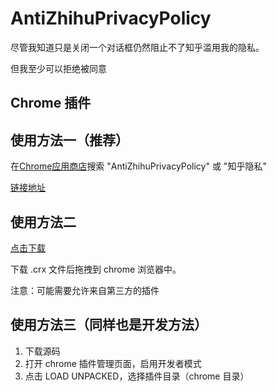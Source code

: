 # AntiZhihuPrivacyPolicy

尽管我知道只是关闭一个对话框仍然阻止不了知乎滥用我的隐私。

但我至少可以拒绝被同意

## Chrome 插件

## 使用方法一（推荐）
在[Chrome应用商店](https://chrome.google.com/webstore/detail/antizhihuprivacypolicy/ohgedepmjjdcnbnngfmmgjhdmaklpapm?hl=en-US)搜索 "AntiZhihuPrivacyPolicy" 或 "知乎隐私"

[链接地址](https://chrome.google.com/webstore/detail/antizhihuprivacypolicy/ohgedepmjjdcnbnngfmmgjhdmaklpapm?hl=en-US)

## 使用方法二
[点击下载](https://github.com/stdrickforce/AntiZhihuPrivacyPolicy/releases/tag/1.0.0)

下载 .crx 文件后拖拽到 chrome 浏览器中。

注意：可能需要允许来自第三方的插件

## 使用方法三（同样也是开发方法）

1. 下载源码
2. 打开 chrome 插件管理页面，启用开发者模式
3. 点击 LOAD UNPACKED，选择插件目录（chrome 目录）

